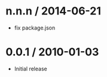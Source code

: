 
n.n.n / 2014-06-21 
==================

 * fix package.json

0.0.1 / 2010-01-03
==================

  * Initial release
